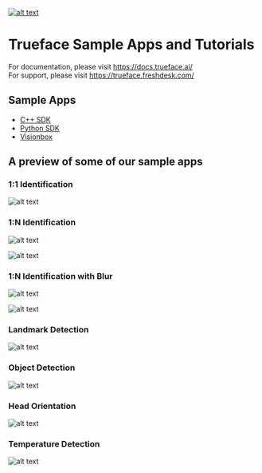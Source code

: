 [![alt text](https://i.ibb.co/dJz6kF6/trueface-logo.png)](https://www.trueface.ai/)
# Trueface Sample Apps and Tutorials

For documentation, please visit https://docs.trueface.ai/
<br />
For support, please visit https://trueface.freshdesk.com/

## Sample Apps
* [C++ SDK](./cpp_sdk/)
* [Python SDK](./python_sdk/)
* [Visionbox](./visionbox_apps/)

## A preview of some of our sample apps
### 1:1 Identification
![alt text](https://i.ibb.co/G2skdHJ/Untitled-presentation-1.jpg)

### 1:N Identification
![alt text](./cpp_sdk/facial_recognition/1N/demo_gifs/demo3.gif)

![alt text](./cpp_sdk/facial_recognition/1N/demo_gifs/demo4.gif)

### 1:N Identification with Blur
![alt text](./cpp_sdk/facial_recognition/blur/demo_gifs/demo2.gif)

![alt text](./cpp_sdk/facial_recognition/blur/demo_gifs/demo3.gif)

### Landmark Detection
![alt text](./cpp_sdk/landmark_detection/live_streaming/demo_gifs/demo2.gif)

### Object Detection
![alt text](./cpp_sdk/object_detection/demo_gifs/demo2.gif)

### Head Orientation
![alt text](./cpp_sdk/head_orientation/demo_gifs/demo1.gif)

### Temperature Detection
![alt text](./temperature_detection_frontend/demo/demo.gif)

